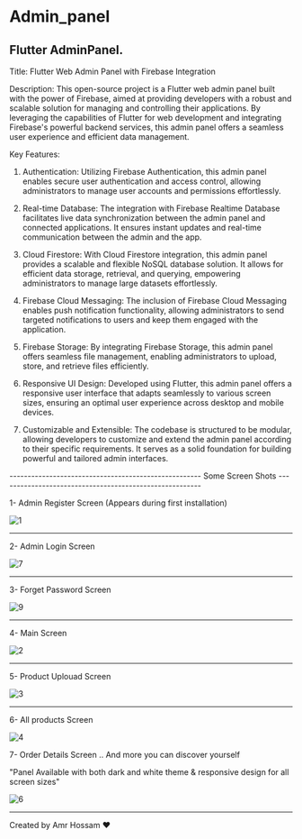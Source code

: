 # Admin_panel

Flutter AdminPanel.
-------------------------------------------------------------------------------------------------------------
Title: Flutter Web Admin Panel with Firebase Integration

Description:
This open-source project is a Flutter web admin panel built with the power of Firebase, aimed at providing developers with a robust and scalable solution for managing and controlling their applications. By leveraging the capabilities of Flutter for web development and integrating Firebase's powerful backend services, this admin panel offers a seamless user experience and efficient data management.

Key Features:
1. Authentication: Utilizing Firebase Authentication, this admin panel enables secure user authentication and access control, allowing administrators to manage user accounts and permissions effortlessly.

2. Real-time Database: The integration with Firebase Realtime Database facilitates live data synchronization between the admin panel and connected applications. It ensures instant updates and real-time communication between the admin and the app.

3. Cloud Firestore: With Cloud Firestore integration, this admin panel provides a scalable and flexible NoSQL database solution. It allows for efficient data storage, retrieval, and querying, empowering administrators to manage large datasets effortlessly.

4. Firebase Cloud Messaging: The inclusion of Firebase Cloud Messaging enables push notification functionality, allowing administrators to send targeted notifications to users and keep them engaged with the application.

5. Firebase Storage: By integrating Firebase Storage, this admin panel offers seamless file management, enabling administrators to upload, store, and retrieve files efficiently.

6. Responsive UI Design: Developed using Flutter, this admin panel offers a responsive user interface that adapts seamlessly to various screen sizes, ensuring an optimal user experience across desktop and mobile devices.

7. Customizable and Extensible: The codebase is structured to be modular, allowing developers to customize and extend the admin panel according to their specific requirements. It serves as a solid foundation for building powerful and tailored admin interfaces.

----------------------------------------------------- Some Screen Shots --------------------------------------------------------


1- Admin Register Screen (Appears during first installation)



![1](https://github.com/3MR7OSSAM/Flutter_Admin_Panel/assets/83048066/8b557538-8d3a-45d8-b347-67980d388721)


-------------------------------------------------------------------------------------------------------------



2- Admin Login Screen



![7](https://github.com/3MR7OSSAM/Flutter_Admin_Panel/assets/83048066/6dd93ca4-d798-4531-9aaa-2e0150a20205)



-------------------------------------------------------------------------------------------------------------



3- Forget Password Screen



![9](https://github.com/3MR7OSSAM/Flutter_Admin_Panel/assets/83048066/499d2d02-e5b8-4dc9-940d-6044ec8c2c8d)




-------------------------------------------------------------------------------------------------------------



4- Main Screen



![2](https://github.com/3MR7OSSAM/Flutter_Admin_Panel/assets/83048066/eeab37ed-3450-4f93-9a45-04cc8642832b)


-------------------------------------------------------------------------------------------------------------



5- Product Uplouad Screen



![3](https://github.com/3MR7OSSAM/Flutter_Admin_Panel/assets/83048066/f89f3d36-70e1-427b-8624-42bc6ca27af9)





-------------------------------------------------------------------------------------------------------------



6- All products Screen



![4](https://github.com/3MR7OSSAM/Flutter_Admin_Panel/assets/83048066/3209d8cc-d7c9-4aa7-853a-e1ef75bd1033)






7- Order Details Screen .. And more you can discover yourself





"Panel Available with both dark and white theme & responsive design for all screen sizes"



![6](https://github.com/3MR7OSSAM/Flutter_Admin_Panel/assets/83048066/ec9e93ca-31fc-4465-bd8d-1ac2627cf147)

-------------------------------------------------------------------------------------------------------------

Created by Amr Hossam ❤️







